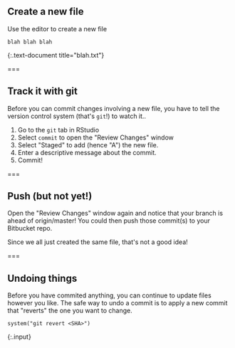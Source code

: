 ---
---

## Create a new file

Use the editor to create a new file

~~~
blah blah blah
~~~
{:.text-document title="blah.txt"}

===

## Track it with git

Before you can commit changes involving a new file, you have to tell the version control system (that's `git`!) to watch it..

1. Go to the `git` tab in RStudio
1. Select `commit` to open the "Review Changes" window
1. Select "Staged" to add (hence "A") the new file.
1. Enter a descriptive message about the commit.
1. Commit!

===

## Push (but not yet!)

Open the "Review Changes" window again and notice that your branch is ahead of origin/master! You could then push those commit(s) to your Bitbucket repo.

Since we all just created the same file, that's not a good idea!

===

## Undoing things

Before you have commited anything, you can continue to update files however you like. The safe way to undo a commit is to apply a new commit that "reverts" the one you want to change.

~~~
system("git revert <SHA>")
~~~
{:.input}
